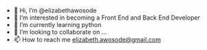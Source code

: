 - 👋 Hi, I’m @elizabethawosode
- 👀 I’m interested in becoming a Front End and Back End Developer
- 🌱 I’m currently learning python
- 💞️ I’m looking to collaborate on ...
- 📫 How to reach me elizabeth.awosode@gmail.com

<!---
elizabethawosode/elizabethawosode is a ✨ special ✨ repository because its `README.md` (this file) appears on your GitHub profile.
You can click the Preview link to take a look at your changes.
--->

